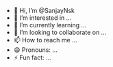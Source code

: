- 👋 Hi, I’m @SanjayNsk
- 👀 I’m interested in ...
- 🌱 I’m currently learning ...
- 💞️ I’m looking to collaborate on ...
- 📫 How to reach me ...
- 😄 Pronouns: ...
- ⚡ Fun fact: ...

<!---
SanjayNsk/SanjayNsk is a ✨ special ✨ repository because its `README.md` (this file) appears on your GitHub profile.
You can click the Preview link to take a look at your changes.
--->
